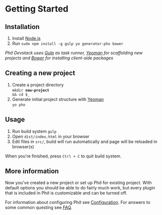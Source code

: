 # Getting Started

<!--After this walkthrough you will be able to use Phở Devstack with new or existing projects.-->

## Installation

1. Install [Node.js](http://nodejs.org/)
1. Run ```sudo npm install -g gulp yo generator-pho bower```

*Phở Devstack uses [Gulp][Gulp] as task runner, [Yeoman][Yeoman] for scaffolding new projects and [Bower][Bower] for installing client-side packages*

## Creating a new project

1. Create a project directory<br>
<code>mkdir <b>new-project</b> && cd $_</code>
1. Generate initial project structure with [Yeoman][Yeoman]<br>
```yo pho```

<!--## Setting up Phở for existing project

1. Run ```npm install pho-devstack gulp@3.6.0```
1. Create ```Gulpfile.js``` that uses default Phở config
1. Change config to match your project. It will probably have different directory structure.-->

## Usage
1. Run build system ```gulp```
1. Open ```dist/index.html``` in your browser
1. Edit files in ```src/```, build will run automatically and page will be reloaded in browser(s)

When you're finished, press ```Ctrl + C``` to quit build system.

## More information

Now you've created a new project or set up Phở for existing project. With default options you should be able to do fairly much work, but every plugin that is included in Phở is customizable and can be turned off.

For information about configuring Phở see [Configuration](configuration.md). For answers to some common questing see [FAQ](FAQ.md).

[Gulp]: http://gulpjs.com/
[Yeoman]: http://yeoman.io/
[Bower]: http://bower.io/